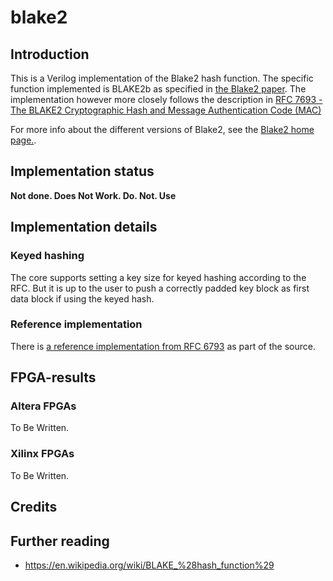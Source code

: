blake2
======

## Introduction ##

This is a Verilog implementation of the Blake2 hash function. The specific
function implemented is BLAKE2b as specified in
[the Blake2 paper](https://blake2.net/blake2.pdf). The implementation however more closely follows the description in
[RFC 7693 - The BLAKE2 Cryptographic Hash and Message Authentication Code (MAC)
](https://tools.ietf.org/html/rfc7693)


For more info about the different versions of Blake2, see the [Blake2
home page.](https://blake2.net).


## Implementation status ##
**Not done. Does Not Work. Do. Not. Use**


## Implementation details ##

### Keyed hashing ###
The core supports setting a key size for keyed hashing according to the
RFC. But it is up to the user to push a correctly padded key block as
first data block if using the keyed hash.


### Reference implementation
There is [a reference implementation from RFC 6793](src/ref/) as part of the
source.

## FPGA-results ##

### Altera FPGAs ###

To Be Written.


### Xilinx FPGAs ###

To Be Written.


## Credits ##


## Further reading ##
- https://en.wikipedia.org/wiki/BLAKE_%28hash_function%29
